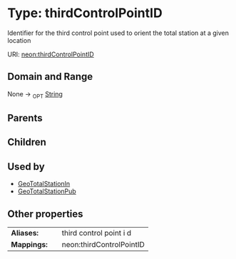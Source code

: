 
# Type: thirdControlPointID


Identifier for the third control point used to orient the total station at a given location

URI: [neon:thirdControlPointID](https://data.neonscience.org/thirdControlPointID)


## Domain and Range

None ->  <sub>OPT</sub> [String](types/String.md)

## Parents


## Children


## Used by

 * [GeoTotalStationIn](GeoTotalStationIn.md)
 * [GeoTotalStationPub](GeoTotalStationPub.md)

## Other properties

|  |  |  |
| --- | --- | --- |
| **Aliases:** | | third control point i d |
| **Mappings:** | | neon:thirdControlPointID |

